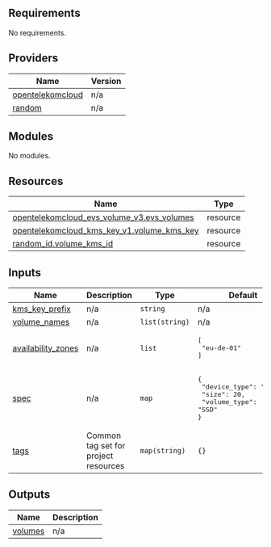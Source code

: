 <!-- BEGIN_TF_DOCS -->
## Requirements

No requirements.

## Providers

| Name | Version |
|------|---------|
| <a name="provider_opentelekomcloud"></a> [opentelekomcloud](#provider\_opentelekomcloud) | n/a |
| <a name="provider_random"></a> [random](#provider\_random) | n/a |

## Modules

No modules.

## Resources

| Name | Type |
|------|------|
| [opentelekomcloud_evs_volume_v3.evs_volumes](https://registry.terraform.io/providers/opentelekomcloud/opentelekomcloud/latest/docs/resources/evs_volume_v3) | resource |
| [opentelekomcloud_kms_key_v1.volume_kms_key](https://registry.terraform.io/providers/opentelekomcloud/opentelekomcloud/latest/docs/resources/kms_key_v1) | resource |
| [random_id.volume_kms_id](https://registry.terraform.io/providers/hashicorp/random/latest/docs/resources/id) | resource |

## Inputs

| Name | Description | Type | Default | Required |
|------|-------------|------|---------|:--------:|
| <a name="input_kms_key_prefix"></a> [kms\_key\_prefix](#input\_kms\_key\_prefix) | n/a | `string` | n/a | yes |
| <a name="input_volume_names"></a> [volume\_names](#input\_volume\_names) | n/a | `list(string)` | n/a | yes |
| <a name="input_availability_zones"></a> [availability\_zones](#input\_availability\_zones) | n/a | `list` | <pre>[<br>  "eu-de-01"<br>]</pre> | no |
| <a name="input_spec"></a> [spec](#input\_spec) | n/a | `map` | <pre>{<br>  "device_type": "SCSI",<br>  "size": 20,<br>  "volume_type": "SSD"<br>}</pre> | no |
| <a name="input_tags"></a> [tags](#input\_tags) | Common tag set for project resources | `map(string)` | `{}` | no |

## Outputs

| Name | Description |
|------|-------------|
| <a name="output_volumes"></a> [volumes](#output\_volumes) | n/a |
<!-- END_TF_DOCS -->